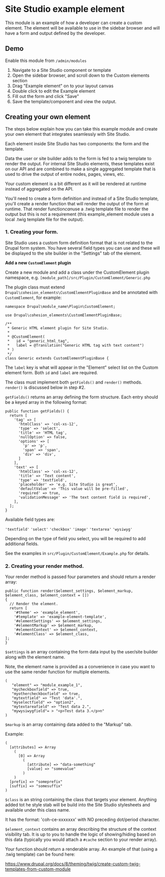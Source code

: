 # Site Studio example element

This module is an example of how a developer can create a custom element. The element will be available to use in the 
sidebar browser and will have a form and output defined by the developer. 

## Demo

Enable this module from `/admin/modules`

1. Navigate to a Site Studio component or template
2. Open the sidebar browser, and scroll down to the Custom elements section
3. Drag "Example element" on to your layout canvas
4. Double click to edit the Example element
5. Fill out the form and click "Save"
6. Save the template/component and view the output. 

## Creating your own element

The steps below explain how you can take this example module and create your own element that integrates seamlessly 
with Site Studio. 

Each element inside Site Studio has two components: the form and the template. 
 
Data the user or site builder adds to the form is fed to a twig template to render the output. For internal Site Studio 
elements, these templates exist on our API and are combined to make a single aggregated template that is used to drive 
the output of entire nodes, pages, views, etc. 
  
Your custom element is a bit different as it will be rendered at runtime instead of aggregated on the API.
 
You'll need to create a form definition and instead of a Site Studio template, you'll create a render function that will 
render the output of the form at runtime. That render function*can*use a .twig template file to render the output but 
this is not a requirement (this example_element module uses a local .twig template file for the output). 

### 1. Creating your form.
 
Site Studio uses a custom form definition format that is not related to the Drupal form system. You have several field types 
you can use and these will be displayed to the site builder in the "Settings" tab of the element.   

**Add a new `CustomElement` plugin**

Create a new module and add a class under the CustomElement plugin namespace, 
e.g. `[module_path]/src/Plugin/CustomElement/Generic.php`

The plugin class must extend `Drupal\cohesion_elements\CustomElementPluginBase`
and be annotated with `CustomElement`, for example:

```
namespace Drupal\module_name\Plugin\CustomElement;
 
use Drupal\cohesion_elements\CustomElementPluginBase;
  
/**
 * Generic HTML element plugin for Site Studio.
 *
 * @CustomElement(
 *   id = "generic_html_tag",
 *   label = @Translation("Generic HTML tag with text content")
 * )
 */
class Generic extends CustomElementPluginBase {
```

The `label` key is what will appear in the "Element" select list on the Custom 
element form. Both `id` and `label` are required.

The class must implement both `getFields()` and `render()` methods. `render()` 
is discussed below in step #2. 

`getFields()` returns an array defining the form structure. Each entry should be 
a keyed array in the following format:
  
```  
public function getFields() {
  return [
    'tag' => [
      'htmlClass' => 'col-xs-12',
      'type' => 'select',
      'title' => 'HTML tag',
      'nullOption' => false,
      'options' => [
        'p' => 'p',
        'span' => 'span',
        'div' => 'div',
      ]
    ],
    'text' => [
      'htmlClass' => 'col-xs-12',
      'title' => 'Text content',
      'type' => 'textfield',
      'placeholder' => 'e.g. Site Studio is great',
      'defaultValue' => 'This value will be pre-filled',
      'required' => true,
      'validationMessage' => 'The text content field is required',
    ],
  ];
}
```  

Available field types are:

`'textfield'` `'select'` `'checkbox'` `'image'` `'textarea'` `'wysiwyg'`

Depending on the type of field you select, you will be required to add additional fields. 

See the examples in `src/Plugin/CustomElement/Example.php` for details. 


### 2. Creating your render method.
 
Your render method is passed four parameters and should return a render array:

```
public function render($element_settings, $element_markup, $element_class, $element_context = [])
{
  // Render the element.
  return [
    '#theme' => 'example_element',
    '#template' => 'example-element-template',
    '#elementSettings' => $element_settings,
    '#elementMarkup' => $element_markup,
    '#elementContext' => $element_context,
    '#elementClass' => $element_class,
];
}
```
 
`$settings` is an array containing the form data input by the user/site builder along with the element name. 

Note, the element name is provided as a convenience in case you want to use the same render function for multiple
elements.  
 
``` 
(  
   "element" => "module_example_1",
   "mycheckboxfield" => true,
   "myothercheckboxfield" => true,
   "mytextfield" => "Test 'data'.",
   "myselectfield" => "option2",
   "mytextareafield" => "Test data 2.",
   "mywysiwygfield"= > "<p>Test data 3.</p>n"
)
```
 
`$markup` is an array containing data added to the "Markup" tab. 
 
Example:

``` 
(
  [attributes] => Array
    (
      [0] => Array
        (
          [attribute] => "data-something"
          [value] => "somevalue"
        )
    )
  [prefix] => "someprefix"
  [suffix] => "somesuffix"
)
``` 

`$class` is an string containing the class that targets your element. Anything added tot he style stab will be build
into the Site Studio stylesheets and available under this class name.  

It has the format: 'coh-ce-xxxxxxx' with NO preceding dot/period character.

`$element_context` contains an array describing the structure of the context visibility tab. It is up to you to handle
the logic of showing/hiding based on this data (typically you would attach a `#cache` section to your render array).

   
Your function should return a renderable array. An example of that (using a .twig template) can be found here:

https://www.drupal.org/docs/8/theming/twig/create-custom-twig-templates-from-custom-module   
